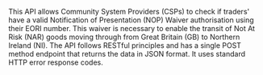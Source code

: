 This API allows Community System Providers (CSPs) to check if traders' have a valid Notification of Presentation (NOP) Waiver authorisation using their EORI number. This waiver is necessary to enable the transit of Not At Risk (NAR) goods moving through from Great Britain (GB) to Northern Ireland (NI). The API follows RESTful principles and has a single POST method endpoint that returns the data in JSON format. It uses standard HTTP error response codes.
